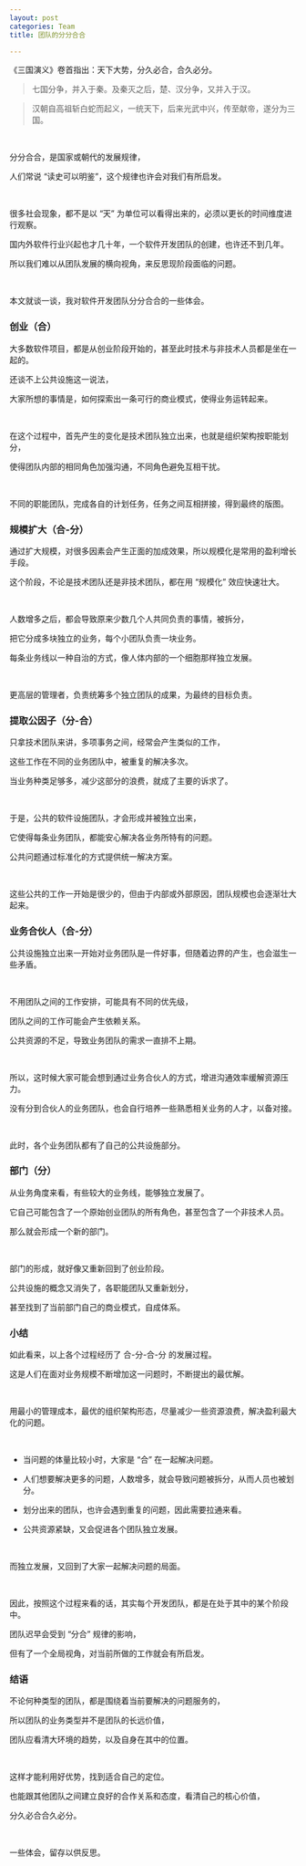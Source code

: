 ```yaml
---
layout: post
categories: Team
title: 团队的分分合合

---
```


《三国演义》卷首指出：天下大势，分久必合，合久必分。

> 七国分争，并入于秦。及秦灭之后，楚、汉分争，又并入于汉。

> 汉朝自高祖斩白蛇而起义，一统天下，后来光武中兴，传至献帝，遂分为三国。

<br/>

分分合合，是国家或朝代的发展规律，

人们常说 “读史可以明鉴”，这个规律也许会对我们有所启发。

<br/>

很多社会现象，都不是以 “天” 为单位可以看得出来的，必须以更长的时间维度进行观察。

国内外软件行业兴起也才几十年，一个软件开发团队的创建，也许还不到几年。

所以我们难以从团队发展的横向视角，来反思现阶段面临的问题。

<br/>

本文就谈一谈，我对软件开发团队分分合合的一些体会。

### 创业（合）

大多数软件项目，都是从创业阶段开始的，甚至此时技术与非技术人员都是坐在一起的。

还谈不上公共设施这一说法，

大家所想的事情是，如何探索出一条可行的商业模式，使得业务运转起来。

<br/>

在这个过程中，首先产生的变化是技术团队独立出来，也就是组织架构按职能划分，

使得团队内部的相同角色加强沟通，不同角色避免互相干扰。

<br/>

不同的职能团队，完成各自的计划任务，任务之间互相拼接，得到最终的版图。

### 规模扩大（合-分）

通过扩大规模，对很多因素会产生正面的加成效果，所以规模化是常用的盈利增长手段。

这个阶段，不论是技术团队还是非技术团队，都在用 “规模化” 效应快速壮大。

<br/>

人数增多之后，都会导致原来少数几个人共同负责的事情，被拆分，

把它分成多块独立的业务，每个小团队负责一块业务。

每条业务线以一种自治的方式，像人体内部的一个细胞那样独立发展。

<br/>

更高层的管理者，负责统筹多个独立团队的成果，为最终的目标负责。

### 提取公因子（分-合）

只拿技术团队来讲，多项事务之间，经常会产生类似的工作，

这些工作在不同的业务团队中，被重复的解决多次。

当业务种类足够多，减少这部分的浪费，就成了主要的诉求了。

<br/>

于是，公共的软件设施团队，才会形成并被独立出来，

它使得每条业务团队，都能安心解决各业务所特有的问题。

公共问题通过标准化的方式提供统一解决方案。

<br/>

这些公共的工作一开始是很少的，但由于内部或外部原因，团队规模也会逐渐壮大起来。

### 业务合伙人（合-分）

公共设施独立出来一开始对业务团队是一件好事，但随着边界的产生，也会滋生一些矛盾。

<br/>

不用团队之间的工作安排，可能具有不同的优先级，

团队之间的工作可能会产生依赖关系。

公共资源的不足，导致业务团队的需求一直排不上期。

<br/>

所以，这时候大家可能会想到通过业务合伙人的方式，增进沟通效率缓解资源压力。

没有分到合伙人的业务团队，也会自行培养一些熟悉相关业务的人才，以备对接。

<br/>

此时，各个业务团队都有了自己的公共设施部分。

### 部门（分）

从业务角度来看，有些较大的业务线，能够独立发展了。

它自己可能包含了一个原始创业团队的所有角色，甚至包含了一个非技术人员。

那么就会形成一个新的部门。

<br/>

部门的形成，就好像又重新回到了创业阶段。

公共设施的概念又消失了，各职能团队又重新划分，

甚至找到了当前部门自己的商业模式，自成体系。

### 小结

如此看来，以上各个过程经历了 合-分-合-分 的发展过程。

这是人们在面对业务规模不断增加这一问题时，不断提出的最优解。

<br/>

用最小的管理成本，最优的组织架构形态，尽量减少一些资源浪费，解决盈利最大化的问题。

<br/>

+ 当问题的体量比较小时，大家是 “合” 在一起解决问题。

+ 人们想要解决更多的问题，人数增多，就会导致问题被拆分，从而人员也被划分。

+ 划分出来的团队，也许会遇到重复的问题，因此需要拉通来看。

+ 公共资源紧缺，又会促进各个团队独立发展。

<br/>

而独立发展，又回到了大家一起解决问题的局面。

<br/>

因此，按照这个过程来看的话，其实每个开发团队，都是在处于其中的某个阶段中。

团队迟早会受到 “分合” 规律的影响，

但有了一个全局视角，对当前所做的工作就会有所启发。

### 结语

不论何种类型的团队，都是围绕着当前要解决的问题服务的，

所以团队的业务类型并不是团队的长远价值，

团队应看清大环境的趋势，以及自身在其中的位置。

<br/>

这样才能利用好优势，找到适合自己的定位。

也能跟其他团队之间建立良好的合作关系和态度，看清自己的核心价值，

分久必合合久必分。

<br/>

一些体会，留存以供反思。
